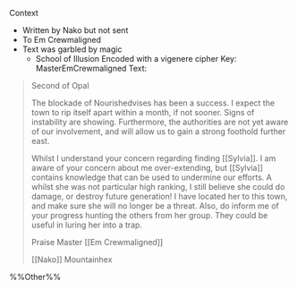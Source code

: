 Context
-   Written by Nako but not sent
-   To Em Crewmaligned
-   Text was garbled by magic
	-   School of Illusion
Encoded with a vigenere cipher
	Key: MasterEmCrewmaligned
Text:
>Second of Opal  
>
>The blockade of Nourishedvises has been a success. I expect the town to rip itself apart within a month, if not sooner. Signs of instability are showing. Furthermore, the authorities are not yet aware of our involvement, and will allow us to gain a strong foothold further east.  
>
>Whilst I understand your concern regarding finding [[Sylvia]]. I am aware of your concern about me over-extending, but [[Sylvia]] contains knowledge that can be used to undermine our efforts. A whilst she was not particular high ranking, I still believe she could do damage, or destroy future generation! I have located her to this town, and make sure she will no longer be a threat. Also, do inform me of your progress hunting the others from her group. They could be useful in luring her into a trap.  
>
>Praise Master [[Em Crewmaligned]]  
>
>[[Nako]] Mountainhex

%%Other%%
